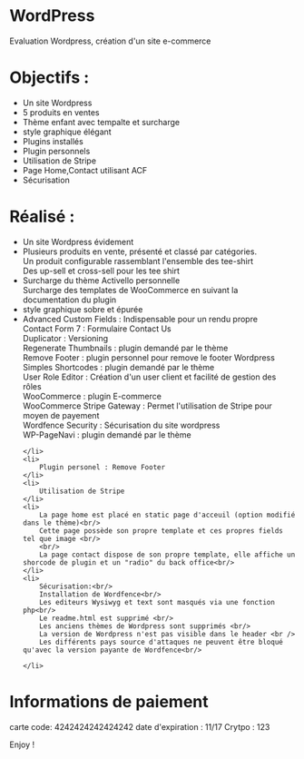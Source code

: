 # WordPress
Evaluation Wordpress, création d'un site e-commerce


<h1>Objectifs : </h1>
<p>
<ul>
    <li>
        Un site Wordpress
    </li>
    <li>
        5 produits en ventes
    </li>
    <li>
        Thème enfant avec tempalte et surcharge
    </li>
    <li>
        style graphique élégant
    </li>
    <li>
        Plugins installés
    </li>
    <li>
        Plugin personnels
    </li>
    <li>
        Utilisation de Stripe
    </li>
    <li>
        Page Home,Contact utilisant ACF
    </li>
    <li>
        Sécurisation
    </li>
</ul>
</p>

<h1>Réalisé : </h1>
<p>
<ul>
    <li>
        Un site Wordpress évidement
    </li>
    <li>
        Plusieurs produits en vente, présenté et classé par catégories.<br/>
        Un produit configurable rassemblant l'ensemble des tee-shirt<br/>
        Des up-sell et cross-sell pour les tee shirt<br/>
    </li>
    <li>
        Surcharge du thème Activello personnelle <br/>
        Surcharge des templates de WooCommerce en suivant la documentation du plugin<br/>
    </li>
    <li>
        style graphique sobre et épurée
    </li>
    <li>
        Advanced Custom Fields : Indispensable pour un rendu propre<br/>
        Contact Form 7 : Formulaire Contact Us <br/>
        Duplicator : Versioning <br/>
        Regenerate Thumbnails : plugin demandé par le thème <br/>
        Remove Footer : plugin personnel pour remove le footer Wordpress <br/>
        Simples Shortcodes : plugin demandé par le thème<br/>
        User Role Editor : Création d'un user client et facilité de gestion des rôles<br />
        WooCommerce : plugin E-commerce<br />
        WooCommerce Stripe Gateway : Permet l'utilisation de Stripe pour moyen de payement <br />
        Wordfence Security : Sécurisation du site wordpress<br/>
        WP-PageNavi : plugin demandé par le thème <br/>

    </li>
    <li>
        Plugin personel : Remove Footer
    </li>
    <li>
        Utilisation de Stripe
    </li>
    <li>
        La page home est placé en static page d'acceuil (option modifié dans le thème)<br/>
        Cette page possède son propre template et ces propres fields tel que image <br/>
        <br/>
        La page contact dispose de son propre template, elle affiche un shorcode de plugin et un "radio" du back office<br/>
    </li>
    <li>
        Sécurisation:<br/>
        Installation de Wordfence<br/>
        Les editeurs Wysiwyg et text sont masqués via une fonction php<br/>
        Le readme.html est supprimé <br/>
        Les anciens thèmes de Wordpress sont supprimés <br/>
        La version de Wordpress n'est pas visible dans le header <br />
        Les différents pays source d'attaques ne peuvent être bloqué qu'avec la version payante de Wordfence<br/>
        
    </li>
</ul>
</p>
<h1>Informations de paiement</h1>
<p>carte code: 4242424242424242
date d'expiration : 11/17
Crytpo  : 123
</p>
<p>Enjoy !</p>
